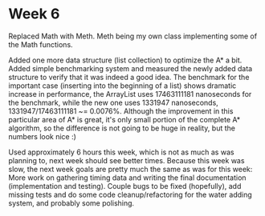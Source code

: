 # Week 6

Replaced Math with Meth. Meth being my own class implementing some of the Math functions.

Added one more data structure (list collection) to optimize the A* a bit. Added simple benchmarking system and measured the newly added data structure to verify that it was indeed a good idea. The benchmark for the important case (inserting into the beginning of a list) shows dramatic increase in performance, the ArrayList uses 17463111181 nanoseconds for the benchmark, while the new one uses 1331947 nanoseconds, 1331947/17463111181 ~= 0.0076%. Although the improvement in this particular area of A* is great, it's only small portion of the complete A* algorithm, so the difference is not going to be huge in reality, but the numbers look nice :)

Used approximately 6 hours this week, which is not as much as was planning to, next week should see better times. Because this week was slow, the next week goals are pretty much the same as was for this week: More work on gathering timing data and writing the final documentation (implementation and testing). Couple bugs to be fixed (hopefully), add missing tests and do some code cleanup/refactoring for the water adding system, and probably some polishing.
